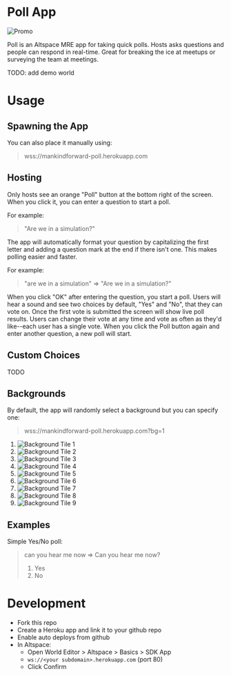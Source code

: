 # Poll App

![Promo](https://github.com/tuesy/poll/blob/main/promo.png?raw=true)

Poll is an Altspace MRE app for taking quick polls. Hosts asks questions and people
can respond in real-time. Great for breaking the ice at meetups or surveying the team
at meetings.

TODO: add demo world

# Usage

## Spawning the App

You can also place it manually using:

> wss://mankindforward-poll.herokuapp.com

## Hosting

Only hosts see an orange "Poll" button at the bottom right of the screen. When you click it,
you can enter a question to start a poll.

For example:

> "Are we in a simulation?"

The app will automatically format your question by capitalizing the first letter and adding a
question mark at the end if there isn't one. This makes polling easier and faster.

For example:

> "are we in a simulation" => "Are we in a simulation?"

When you click "OK" after entering the question, you start a poll. Users will hear a sound and
see two choices by default, "Yes" and "No", that they can vote on. Once the first vote is submitted
the screen will show live poll results. Users can change their vote at any time and vote as
often as they'd like--each user has a single vote. When you click the Poll button again and enter
another question, a new poll will start.

## Custom Choices

TODO

## Backgrounds

By default, the app will randomly select a background but you can specify one:

> wss://mankindforward-poll.herokuapp.com?bg=1

1. ![Background Tile 1](https://github.com/tuesy/poll/blob/main/public/tile01.png?raw=true)
2. ![Background Tile 2](https://github.com/tuesy/poll/blob/main/public/tile02.png?raw=true)
3. ![Background Tile 3](https://github.com/tuesy/poll/blob/main/public/tile03.png?raw=true)
4. ![Background Tile 4](https://github.com/tuesy/poll/blob/main/public/tile04.png?raw=true)
5. ![Background Tile 5](https://github.com/tuesy/poll/blob/main/public/tile05.png?raw=true)
6. ![Background Tile 6](https://github.com/tuesy/poll/blob/main/public/tile06.png?raw=true)
7. ![Background Tile 7](https://github.com/tuesy/poll/blob/main/public/tile07.png?raw=true)
8. ![Background Tile 8](https://github.com/tuesy/poll/blob/main/public/tile08.png?raw=true)
9. ![Background Tile 9](https://github.com/tuesy/poll/blob/main/public/tile09.png?raw=true)

## Examples
Simple Yes/No poll:

> can you hear me now => Can you hear me now?
> 1. Yes
> 2. No

# Development
* Fork this repo
* Create a Heroku app and link it to your github repo
* Enable auto deploys from github
* In Altspace:
  * Open World Editor > Altspace > Basics > SDK App
  * `ws://<your subdomain>.herokuapp.com` (port 80)
  * Click Confirm
